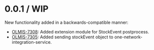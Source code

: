 0.0.1 / WIP
==================

New functionality added in a backwards-compatible manner:
* [OLMIS-7308](https://openlmis.atlassian.net/browse/OLMIS-7308): Added extension module for StockEvent postprocess.
* [OLMIS-7305](https://openlmis.atlassian.net/browse/OLMIS-7305): Added sending stockEvent object to one-network-integration-service.
